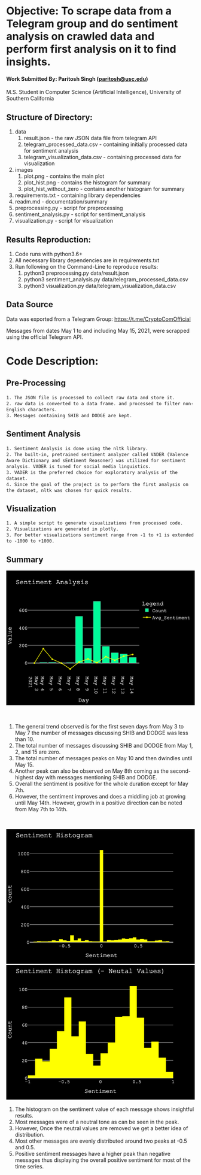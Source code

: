 # Objective: To scrape data from a Telegram group and do sentiment analysis on crawled data and perform first analysis on it to find insights.

#### Work Submitted By: Paritosh Singh (paritosh@usc.edu) 
M.S. Student in Computer Science (Artificial Intelligence), University of Southern California

## Structure of Directory:

1. data
    1. result.json - the raw JSON data file from telegram API
    2. telegram_processed_data.csv - containing initially processed data for sentiment analysis
    3.  telegram_visualization_data.csv - containing processed data for visualization
2. images
    1. plot.png - contains the main plot
    2. plot_hist.png - contains the histogram for summary
    3. plot_hist_without_zero - contains another histogram for summary
3. requirements.txt - containing library dependencies
4. readm.md - documentation/summary
5. preprocessing.py - script for preprocessing
6. sentiment_analysis.py - script for sentiment_analysis
7. visualization.py - script for visualization


## Results Reproduction:

1. Code runs with python3.6+
2. All necessary library dependencies are in requirements.txt
3. Run following on the Command-Line to reproduce results:
    1. python3 preprocessing.py data/result.json
    2. python3 sentiment_analysis.py data/telegram_processed_data.csv
    3. python3 visualization.py data/telegram_visualization_data.csv


## Data Source 

Data was exported from a Telegram Group: https://t.me/CryptoComOfficial

Messages from dates May 1 to and including May 15, 2021, were scrapped using the official Telegram API.

# Code Description:

## Pre-Processing
    1. The JSON file is processed to collect raw data and store it.
    2. raw data is converted to a data frame. and processed to filter non-English characters.
    3. Messages containing SHIB and DODGE are kept.

## Sentiment Analysis
    1. Sentiment Analysis is done using the nltk library.
    2. The built-in, pretrained sentiment analyzer called VADER (Valence Aware Dictionary and sEntiment Reasoner) was utilized for sentiment analysis. VADER is tuned for social media linguistics.
    3. VADER is the preferred choice for exploratory analysis of the dataset.
    4. Since the goal of the project is to perform the first analysis on the dataset, nltk was chosen for quick results.
    
## Visualization
    1. A simple script to generate visualizations from processed code. 
    2. Visualizations are generated in plotly.
    3. For better visualizations sentiment range from -1 to +1 is extended to -1000 to +1000.
    
## Summary
  
  <p align="center">
    <img src="images/plot.png" />
  </p>

<br>


  1. The general trend observed is for the first seven days from May 3 to May 7 the number of messages discussing SHIB and DODGE was less than 10.
  2. The total number of messages discussing SHIB and DODGE from May 1, 2, and 15 are zero.
  3. The total number of messages peaks on May 10 and then dwindles until May 15.
  4. Another peak can also be observed on May 8th coming as the second-highest day with messages mentioning SHIB and DODGE.
  5. Overall the sentiment is positive for the whole duration except for May 7th.
  6. However, the sentiment improves and does a middling job at growing until May 14th. However, growth in a positive direction can be noted from May 7th to 14th.

<br>


<p align="center">
    <img src="images/plot_hist.png" />
    <img src="images/plot_hist_without_zero.png" />
  </p>


  1. The histogram on the sentiment value of each message shows insightful results.
  2. Most messages were of a neutral tone as can be seen in the peak.
  3. However, Once the neutral values are removed we get a better idea of distribution.
  4. Most other messages are evenly distributed around two peaks at -0.5 and 0.5.
  5. Positive sentiment messages have a higher peak than negative messages thus displaying the overall positive sentiment for most of the time series.


